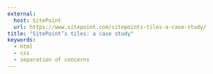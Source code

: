```yaml
---
external:
  host: SitePoint
  url: https://www.sitepoint.com/sitepoints-tiles-a-case-study/
title: "SitePoint’s tiles: a case study"
keywords:
  - html
  - css
  - separation of concerns
---
```


